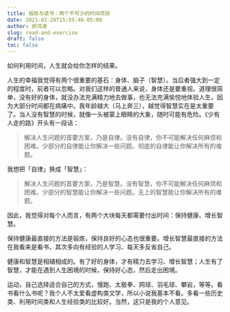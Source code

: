 ```yaml
---
title: 锻炼与读书：两个不可少的时间项目
date: 2021-02-26T15:55:46-05:00
author: 郝鸿涛
slug: read-and-exercise
draft: false
toc: false
---
```


如何利用时间，人生就会给你怎样的结果。

人生的幸福我觉得有两个很重要的基石：身体、脑子（智慧）。当后者强大到一定的程度时，前者可以忽略。对我们这样的普通人来说，身体还是要重视。道理很简单，没有好的身体，就没办法充满精力地去做事，也无法充满愉悦地体验人生，因为大部分时间都在病痛中。我年龄越大（马上奔三），越觉得智慧实在是太重要了。当人没有智慧的时候，就像一头被蒙上眼睛的大象，随时可能有危险。《少有人走的路》开头有一段话：

>解决人生问题的首要方案，乃是自律。没有自律，你不可能解决任何麻烦和困难。少部分的自律能让你解决一些问题。彻底的自律能让你解决所有的难题。

我想把「自律」换成「智慧」：

>解决人生问题的首要方案，乃是智慧。没有智慧，你不可能解决任何麻烦和困难。少部分的智慧能让你解决一些问题。无上的智慧能让你解决所有的难题。

因此，我觉得对每个人而言，有两个大块每天都需要付出时间：保持健康、增长智慧。

保持健康最直接的方法是锻炼，保持良好的心态也很重要。增长智慧最直接的方法在我看来是看书，其次多向有经验的人学习、每天多反省自己。

健康和智慧是相辅相成的。有了好的身体，才有精力去学习、增长智慧；人生有了智慧，才能在遇到人生困境的时候，保持好心态，然后走出困境。

运动，自己选择适合自己的方式，慢跑、太极拳、网球、羽毛球、攀岩，等等。看书看什么书呢？我个人不太爱看虚构类文学，所以小说我基本不看。多看一些历史类、利用时间类和人生经验类的比较好。当然，这只是我的个人意见。